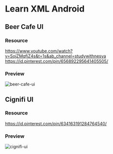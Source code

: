 # Learn XML Android

## Beer Cafe UI

### Resource
https://www.youtube.com/watch?v=SojZMqfjZ4s&t=1s&ab_channel=studywithnesya <br />
https://id.pinterest.com/pin/656892295641405505/

### Preview
![beer-cafe-ui](https://user-images.githubusercontent.com/27923352/162782539-644707ad-4cfa-44b9-8e39-a0761f05f3ac.gif)


## Cignifi UI

### Resource
https://id.pinterest.com/pin/634163191284764540/

### Preview
![cignifi-ui](https://user-images.githubusercontent.com/27923352/163699612-a330897f-29e7-483c-84e1-9a71d0ccf7d3.gif)

